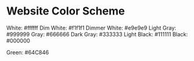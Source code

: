 # Website Color Scheme

White: #ffffff
Dim White: #f1f1f1
Dimmer White: #e9e9e9
Light Gray: #999999
Gray: #666666
Dark Gray: #333333
Light Black: #111111
Black: #000000

Green: #64C846